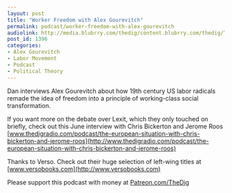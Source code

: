```yaml
---
layout: post
title: "Worker Freedom with Alex Gourevitch"
permalink: podcast/worker-freedom-with-alex-gourevitch
audiolink: http://media.blubrry.com/thedig/content.blubrry.com/thedig/The_Dig-EP_222-Gourevitch.mp3
post_id: 1396
categories: 
- Alex Gourevitch
- Labor Movement
- Podcast
- Political Theory
---
```


Dan interviews Alex Gourevitch about how 19th century US labor radicals remade the idea of freedom into a principle of working-class social transformation.

If you want more on the debate over Lexit, which they only touched on briefly, check out this June interview with Chris Bickerton and Jerome Roos 
[www.thedigradio.com/podcast/the-european-situation-with-chris-bickerton-and-jerome-roos](http://www.thedigradio.com/podcast/the-european-situation-with-chris-bickerton-and-jerome-roos)

Thanks to Verso. Check out their huge selection of left-wing titles at 
[www.versobooks.com](http://www.versobooks.com)

Please support this podcast with money at 
[Patreon.com/TheDig](http://Patreon.com/TheDig)